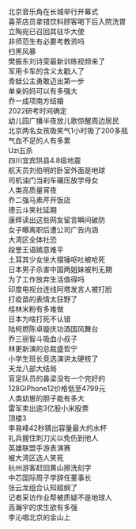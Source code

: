 北京音乐角在长城举行开幕式  
喜茶店员拿错饮料顾客喝下后入院洗胃  
立陶宛已召回其驻华大使  
非师范生有必要考教资吗  
扫黑风暴  
樊振东刘诗雯最新训练视频来了  
军用卡车的含义太戳人了  
青蛙公主勇敢迈出第一步  
单亲妈妈可以有多强大  
乔一成项南方结婚  
2022研考时间确定  
幼儿园广播半夜放儿歌惊醒周边居民  
北京两名女孩吸笑气1小时吸了200多瓶  
气血不足的人有多累  
Uzi五杀  
四川宜宾珙县4.8级地震  
航天员刘伯明的卧室外面是地球  
司机油门当刹车碾压放学母女  
人类高质量宵夜  
乔二强马素芹开饭店  
德云斗笑社延期  
康辉读出这些网友留言瞬间破防  
女子曝离职后遭公司广告内涵  
大湾区全体社恐  
段誉王语嫣意难平  
土耳其少女坐大摆锤呕吐被呛死  
日本男子杀害中国两姐妹被判无期  
为了工作放弃生活值得吗  
印度电视台连线阿塔发言人被打脸  
打疫苗的表情太狂野了  
桂林米粉有多难做  
日本为啥打死不认错  
陆柯燃陈卓璇庆功酒国风舞台  
乔三丽智斗吸血小叔子  
林更新演的总裁盛哲宁  
小学生班长竞选演讲太硬核了  
天龙八部大结局  
盲足队员的鼻梁没有一个完好的  
128GiPhone12价格低至4799元  
人类幼崽的胆子能有多大  
雷军卖出逾3亿股小米股票  
顶楼3  
李易峰42秒猜出容量最大的水杯  
礼兵握住刺刀尖以免伤到他人  
英雄联盟手游表演赛  
被大湾区选人笑死  
杭州游客赶回黄山擦洗刻字  
中芯国际周子学辞任董事长  
张云龙组合认知超纲了  
记者采访作业帮被质疑不是地球人  
高瀚宇的求生欲有多强  
李沁唱北京的金山上  
